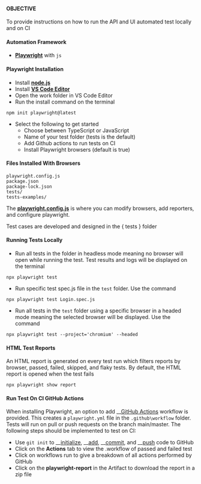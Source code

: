 #### **OBJECTIVE**
To provide instructions on how to run the API and UI automated test locally and on CI

#### **Automation Framework**
- __[Playwright](https://playwright.dev/docs/intro/)__ with `js`

#### **Playwright Installation**
+ Install __[node.js](https://nodejs.org/en)__
+ Install  __[VS Code Editor](https://code.visualstudio.com/)__
+ Open the work folder in VS Code Editor
+ Run the install command on the terminal

```
npm init playwright@latest
```
+ Select the following to get started
  * Choose between TypeScript or JavaScript
  * Name of your test folder (tests is the default)
  * Add Github actions to run tests on CI
  * Install Playwright browsers (default is true)


#### **Files Installed With Browsers**
```
playwright.config.js
package.json
package-lock.json
tests/
tests-examples/
```
The __[playwright.config.js](https://playwright.dev/docs/test-configuration)__ is where you can modify browsers, add reporters, and configure playwright.

Test cases are developed and designed in the { tests } folder


#### **Running Tests Locally**
+ Run all tests in the folder in headless mode meaning no browser will open while running the test. Test results and logs will be displayed on the terminal
```
npx playwright test
```
+ Run specific test spec.js file in the `test` folder. Use the command
```
npx playwright test Login.spec.js
```
+ Run all tests in the `test` folder using a specific browser in a headed mode meaning the selected browser will be displayed. Use the command
```
npx playwright test --project='chromium' --headed
```

#### **HTML Test Reports**
An HTML report is generated on every test run which filters reports by browser, passed, failed, skipped, and flaky tests. By default, the HTML report is opened when the test fails
```
npx playwright show report
```

#### **Run Test On CI GitHub Actions**
When installing Playwright, an option to add __[GitHub Actions](https://docs.github.com/en/actions) workflow is provided. This creates a ```playwright.yml``` file in the ```.github\workflow``` folder. Tests will run on pull or push requests on the branch main/master. The following steps should be implemented to test on CI:

+ Use ```git init``` to __[initialize](https://github.com/git-guides/git-init), __[add](https://github.com/git-guides/git-add), __[commit](https://github.com/git-guides/git-commit), and __[push](https://github.com/git-guides/git-push) code to GitHub
+ Click on the **Actions** tab to view the .workflow of passed and failed test 
+ Click on workflows run to give a breakdown of all actions performed by GitHub
+ Click on the **playwright-report** in the Artifact to download the report in a zip file


  
